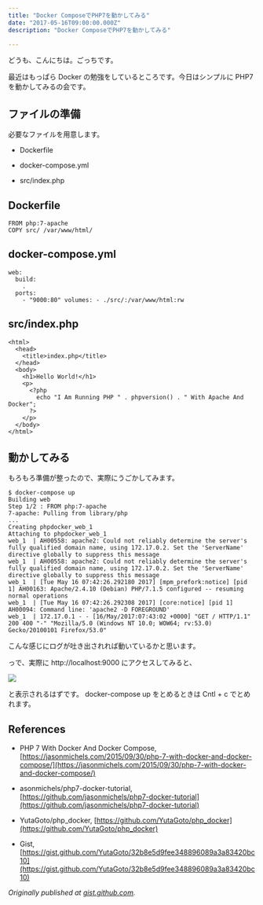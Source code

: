 ```yaml
---
title: "Docker ComposeでPHP7を動かしてみる"
date: "2017-05-16T09:00:00.000Z"
description: "Docker ComposeでPHP7を動かしてみる"

---
```


どうも、こんにちは。ごっちです。

最近はもっぱら Docker の勉強をしているところです。今日はシンプルに PHP7 を動かしてみるの会です。

## ファイルの準備

必要なファイルを用意します。

- Dockerfile

- docker-compose.yml

- src/index.php

## Dockerfile

    FROM php:7-apache
    COPY src/ /var/www/html/

## docker-compose.yml

    web:
      build:
        .
      ports:
        - "9000:80" volumes: - ./src/:/var/www/html:rw

## src/index.php

    <html>
      <head>
        <title>index.php</title>
      </head>
      <body>
        <h1>Hello World!</h1>
        <p>
          <?php
            echo "I Am Running PHP " . phpversion() . " With Apache And Docker";
          ?>
        </p>
      </body>
    </html>

## 動かしてみる

もろもろ準備が整ったので、実際にうごかしてみます。

    $ docker-compose up
    Building web
    Step 1/2 : FROM php:7-apache
    7-apache: Pulling from library/php
    ...
    Creating phpdocker_web_1
    Attaching to phpdocker_web_1
    web_1  | AH00558: apache2: Could not reliably determine the server's fully qualified domain name, using 172.17.0.2. Set the 'ServerName' directive globally to suppress this message
    web_1  | AH00558: apache2: Could not reliably determine the server's fully qualified domain name, using 172.17.0.2. Set the 'ServerName' directive globally to suppress this message
    web_1  | [Tue May 16 07:42:26.292180 2017] [mpm_prefork:notice] [pid 1] AH00163: Apache/2.4.10 (Debian) PHP/7.1.5 configured -- resuming normal operations
    web_1  | [Tue May 16 07:42:26.292308 2017] [core:notice] [pid 1] AH00094: Command line: 'apache2 -D FOREGROUND'
    web_1  | 172.17.0.1 - - [16/May/2017:07:43:02 +0000] "GET / HTTP/1.1" 200 400 "-" "Mozilla/5.0 (Windows NT 10.0; WOW64; rv:53.0) Gecko/20100101 Firefox/53.0"

こんな感じにログが吐き出されれば動いているかと思います。

っで、実際に http://localhost:9000 にアクセスしてみると、

![](https://cdn-images-1.medium.com/max/3600/0*2KNorsm5cDyq345w.PNG)

と表示されるはずです。 docker-compose up をとめるときは Cntl + c でとめれます。

## References

- PHP 7 With Docker And Docker Compose, [https://jasonmichels.com/2015/09/30/php-7-with-docker-and-docker-compose/](https://jasonmichels.com/2015/09/30/php-7-with-docker-and-docker-compose/)

- asonmichels/php7-docker-tutorial, [https://github.com/jasonmichels/php7-docker-tutorial](https://github.com/jasonmichels/php7-docker-tutorial)

- YutaGoto/php_docker, [https://github.com/YutaGoto/php_docker](https://github.com/YutaGoto/php_docker)

- Gist, [https://gist.github.com/YutaGoto/32b8e5d9fee348896089a3a83420bc10](https://gist.github.com/YutaGoto/32b8e5d9fee348896089a3a83420bc10)

_Originally published at [gist.github.com](https://gist.github.com/YutaGoto/32b8e5d9fee348896089a3a83420bc10)._

